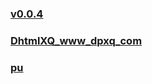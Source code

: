 
### [v0.0.4](https://github.com/littleflute/cchess/edit/master/ref/readme.md)
### [DhtmlXQ_www_dpxq_com](DhtmlXQ_www_dpxq_com)
### [pu](pu)
